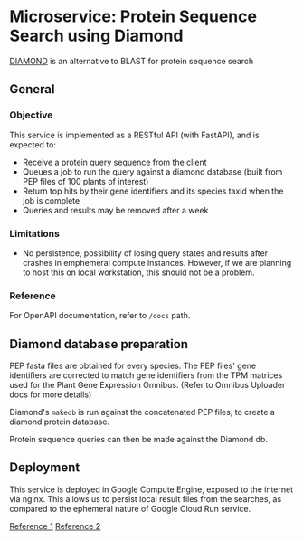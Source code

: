 # Microservice: Protein Sequence Search using Diamond

[DIAMOND](https://github.com/bbuchfink/diamond) is an alternative to BLAST for protein sequence search

## General

### Objective

This service is implemented as a RESTful API (with FastAPI), and is expected to:

- Receive a protein query sequence from the client
- Queues a job to run the query against a diamond database (built from PEP files of 100 plants of interest)
- Return top hits by their gene identifiers and its species taxid when the job is complete
- Queries and results may be removed after a week

### Limitations

- No persistence, possibility of losing query states and results after crashes in emphemeral compute instances. However, if we are planning to host this on local workstation, this should not be a problem.

### Reference

For OpenAPI documentation, refer to `/docs` path.

## Diamond database preparation

PEP fasta files are obtained for every species. The PEP files' gene identifiers are corrected to match gene identifiers from the TPM matrices used for the Plant Gene Expression Omnibus. (Refer to Omnibus Uploader docs for more details)

Diamond's `makedb` is run against the concatenated PEP files, to create a diamond protein database.

Protein sequence queries can then be made against the Diamond db.

## Deployment

This service is deployed in Google Compute Engine, exposed to the internet via nginx. This allows us to persist local result files from the searches, as compared to the ephemeral nature of Google Cloud Run service.

[Reference 1](https://dev.to/nick_langat/how-to-deploy-a-fastapi-app-to-aws-ec2-server-46d4)
[Reference 2](https://lcalcagni.medium.com/deploy-your-fastapi-to-aws-ec2-using-nginx-aa8aa0d85ec7)

